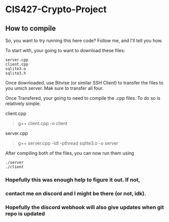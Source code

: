 # CIS427-Crypto-Project

## How to compile

So, you want to try running this here code? Follow me, and I'll tell you how.

To start with, your going to want to download these files:
```
server.cpp
client.cpp
sqlite3.o
sqlite3.h
```

Once downloaded, use Bitvise (or similar SSH Client) to transfer the files to you umich server. Mak sure to transfer all four.

Once Transfered, your going to need to compile the .cpp files.
To do so is relatively simple.

client.cpp
> g++ client.cpp -o client

server.cpp
> g++ server.cpp -ldl -pthread sqlite3.o -o server

After compiling both of the files, you can now run them using
```
./server
./client
```

### Hopefully this was enough help to figure it out. If not,
### contact me on discord and I might be there (or not, idk).
### Hopefully the discord webhook will also give updates when git repo is updated
